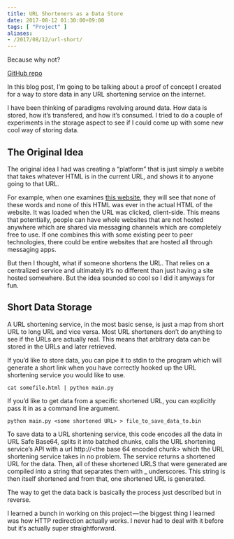 ```yaml
---
title: URL Shorteners as a Data Store
date: 2017-08-12 01:30:00+09:00
tags: [ "Project" ]
aliases:
- /2017/08/12/url-short/
---
```

Because why not?

[GitHub repo](https://github.com/ColdSauce/ShortDataStorage)

In this blog post, I’m going to be talking about a proof of concept I created for a way to store data in any URL shortening service on the internet.

I have been thinking of paradigms revolving around data. How data is stored, how it’s transfered, and how it’s consumed. I tried to do a couple of experiments in the storage aspect to see if I could come up with some new cool way of storing data.

## The Original Idea
The original idea I had was creating a “platform” that is just simply a webite that takes whatever HTML is in the current URL, and shows it to anyone going to that URL.

For example, when one examines [this website](https://coldsauce.github.io/url-is-the-new-cloud/?html=%3Chtml%3E%3Cbody%3Ewith+the+html+stored+in+the+URL%2C+no+domains+can+be+seized+and+no+web+servers+can+be+shut+down.+It%27s+distributed.+%3C%2Fbody%3E+%3C%2Fhtml%3E), they will see that none of these words and none of this HTML was ever in the actual HTML of the website. It was loaded when the URL was clicked, client-side. This means that potentially, people can have whole websites that are not hosted anywhere which are shared via messaging channels which are completely free to use. If one combines this with some existing peer to peer technologies, there could be entire websites that are hosted all through messaging apps.

But then I thought, what if someone shortens the URL. That relies on a centralized service and ultimately it’s no different than just having a site hosted somewhere. But the idea sounded so cool so I did it anyways for fun.

## Short Data Storage
A URL shortening service, in the most basic sense, is just a map from short URL to long URL and vice versa. Most URL shorteners don’t do anything to see if the URLs are actually real. This means that arbitrary data can be stored in the URLs and later retrieved.

If you’d like to store data, you can pipe it to stdin to the program which will generate a short link when you have correctly hooked up the URL shortening service you would like to use.

```
cat somefile.html | python main.py
```

If you’d like to get data from a specific shortened URL, you can explicitly pass it in as a command line argument.

```
python main.py <some shortened URL> > file_to_save_data_to.bin
```

To save data to a URL shortening service, this code encodes all the data in URL Safe Base64, splits it into batched chunks, calls the URL shortening service’s API with a url http://<the base 64 encoded chunk> which the URL shortening service takes in no problem. The service returns a shortened URL for the data. Then, all of these shortened URLS that were generated are compiled into a string that separates them with _ underscores. This string is then itself shortened and from that, one
shortened URL is generated.

The way to get the data back is basically the process just described but in reverse.

I learned a bunch in working on this project — the biggest thing I learned was how HTTP redirection actually works. I never had to deal with it before but it’s actually super straightforward.
